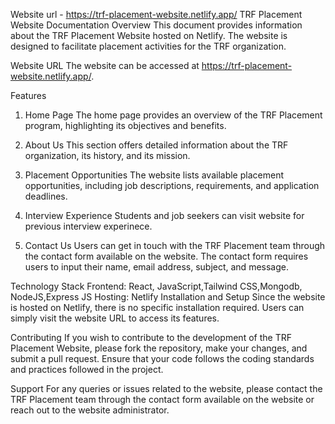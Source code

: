 Website url - https://trf-placement-website.netlify.app/
TRF Placement Website Documentation
Overview
This document provides information about the TRF Placement Website hosted on Netlify. The website is designed to facilitate placement activities for the TRF organization.

Website URL
The website can be accessed at https://trf-placement-website.netlify.app/.

Features
1. Home Page
The home page provides an overview of the TRF Placement program, highlighting its objectives and benefits.

2. About Us
This section offers detailed information about the TRF organization, its history, and its mission.

3. Placement Opportunities
The website lists available placement opportunities, including job descriptions, requirements, and application deadlines.

4. Interview Experience
Students and job seekers can visit website for previous interview experinece.
5. Contact Us
Users can get in touch with the TRF Placement team through the contact form available on the website. The contact form requires users to input their name, email address, subject, and message.

Technology Stack
Frontend: React, JavaScript,Tailwind CSS,Mongodb, NodeJS,Express JS
Hosting: Netlify
Installation and Setup
Since the website is hosted on Netlify, there is no specific installation required. Users can simply visit the website URL to access its features.

Contributing
If you wish to contribute to the development of the TRF Placement Website, please fork the repository, make your changes, and submit a pull request. Ensure that your code follows the coding standards and practices followed in the project.

Support
For any queries or issues related to the website, please contact the TRF Placement team through the contact form available on the website or reach out to the website administrator.
